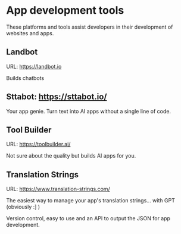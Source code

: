 # App development tools

These platforms and tools assist developers in their development of websites and apps.

## Landbot

URL: https://landbot.io

Builds chatbots

## Sttabot: https://sttabot.io/

Your app genie. Turn text into AI apps without a single line of code.

## Tool Builder

URL: https://toolbuilder.ai/

Not sure about the quality but builds AI apps for you.


## Translation Strings

URL: https://www.translation-strings.com/

The easiest way to manage your app's translation strings... with GPT (obviously :] )

Version control, easy to use and an API to output the JSON for app development.
